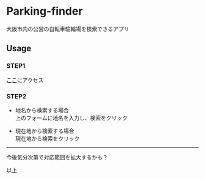 # Parking-finder
大阪市内の公営の自転車駐輪場を検索できるアプリ

## Usage

### STEP1

[ここ](https://bicycle-parking-finder.herokuapp.com/)にアクセス  



### STEP2

- 地名から検索する場合  
上のフォームに地名を入力し、検索をクリック


- 現在地から検索する場合  
現在地から検索をクリック

---

今後気分次第で対応範囲を拡大するかも？

以上


